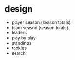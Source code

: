 # design

* player season (season totals)
* team season (season totals)
* leaders
* play by play
* standings
* rookies
* search
